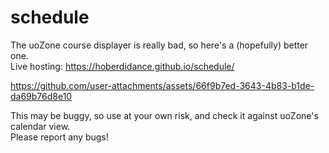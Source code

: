# schedule

The uoZone course displayer is really bad, so here's a (hopefully) better one.  
Live hosting: https://hoberdidance.github.io/schedule/  


https://github.com/user-attachments/assets/66f9b7ed-3643-4b83-b1de-da69b76d8e10


This may be buggy, so use at your own risk, and check it against uoZone's calendar view.  
Please report any bugs!

